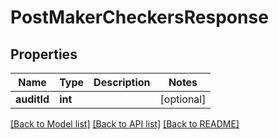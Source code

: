 # PostMakerCheckersResponse

## Properties
Name | Type | Description | Notes
------------ | ------------- | ------------- | -------------
**auditId** | **int** |  | [optional] 

[[Back to Model list]](../../README.md#documentation-for-models) [[Back to API list]](../../README.md#documentation-for-api-endpoints) [[Back to README]](../../README.md)

